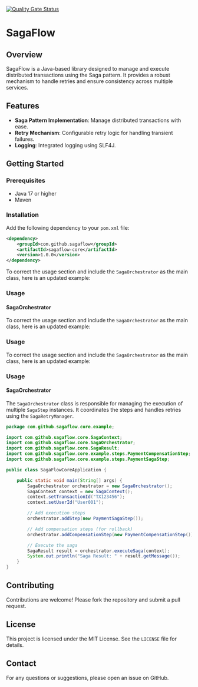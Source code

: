 
[![Quality Gate Status](https://sonarcloud.io/api/project_badges/measure?project=saga-flow-projects_saga-flow&metric=alert_status)](https://sonarcloud.io/dashboard?id=saga-flow-projects_saga-flow)

# SagaFlow

## Overview

SagaFlow is a Java-based library designed to manage and execute distributed transactions using the Saga pattern. It provides a robust mechanism to handle retries and ensure consistency across multiple services.

## Features

- **Saga Pattern Implementation**: Manage distributed transactions with ease.
- **Retry Mechanism**: Configurable retry logic for handling transient failures.
- **Logging**: Integrated logging using SLF4J.

## Getting Started

### Prerequisites

- Java 17 or higher
- Maven

### Installation

Add the following dependency to your `pom.xml` file:

```xml
<dependency>
    <groupId>com.github.sagaflow</groupId>
    <artifactId>sagaflow-core</artifactId>
    <version>1.0.0</version>
</dependency>
```

To correct the usage section and include the `SagaOrchestrator` as the main class, here is an updated example:

### Usage

#### SagaOrchestrator

To correct the usage section and include the `SagaOrchestrator` as the main class, here is an updated example:

### Usage

To correct the usage section and include the `SagaOrchestrator` as the main class, here is an updated example:

### Usage

#### SagaOrchestrator

The `SagaOrchestrator` class is responsible for managing the execution of multiple `SagaStep` instances. It coordinates the steps and handles retries using the `SagaRetryManager`.

```java
package com.github.sagaflow.core.example;

import com.github.sagaflow.core.SagaContext;
import com.github.sagaflow.core.SagaOrchestrator;
import com.github.sagaflow.core.SagaResult;
import com.github.sagaflow.core.example.steps.PaymentCompensationStep;
import com.github.sagaflow.core.example.steps.PaymentSagaStep;

public class SagaFlowCoreApplication {

    public static void main(String[] args) {
        SagaOrchestrator orchestrator = new SagaOrchestrator();
        SagaContext context = new SagaContext();
        context.setTransactionId("TX123456");
        context.setUserId("User001");

        // Add execution steps
        orchestrator.addStep(new PaymentSagaStep());

        // Add compensation steps (for rollback)
        orchestrator.addCompensationStep(new PaymentCompensationStep());

        // Execute the saga
        SagaResult result = orchestrator.executeSaga(context);
        System.out.println("Saga Result: " + result.getMessage());
    }
}
```


## Contributing

Contributions are welcome! Please fork the repository and submit a pull request.

## License

This project is licensed under the MIT License. See the `LICENSE` file for details.

## Contact

For any questions or suggestions, please open an issue on GitHub.

